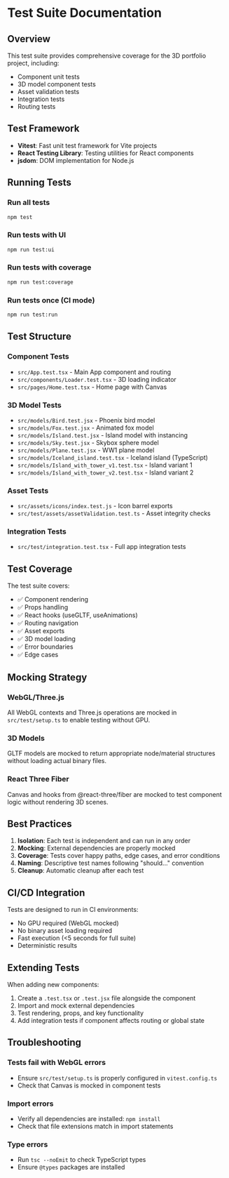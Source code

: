 # Test Suite Documentation

## Overview
This test suite provides comprehensive coverage for the 3D portfolio project, including:
- Component unit tests
- 3D model component tests
- Asset validation tests
- Integration tests
- Routing tests

## Test Framework
- **Vitest**: Fast unit test framework for Vite projects
- **React Testing Library**: Testing utilities for React components
- **jsdom**: DOM implementation for Node.js

## Running Tests

### Run all tests
```bash
npm test
```

### Run tests with UI
```bash
npm run test:ui
```

### Run tests with coverage
```bash
npm run test:coverage
```

### Run tests once (CI mode)
```bash
npm run test:run
```

## Test Structure

### Component Tests
- `src/App.test.tsx` - Main App component and routing
- `src/components/Loader.test.tsx` - 3D loading indicator
- `src/pages/Home.test.tsx` - Home page with Canvas

### 3D Model Tests
- `src/models/Bird.test.jsx` - Phoenix bird model
- `src/models/Fox.test.jsx` - Animated fox model
- `src/models/Island.test.jsx` - Island model with instancing
- `src/models/Sky.test.jsx` - Skybox sphere model
- `src/models/Plane.test.jsx` - WW1 plane model
- `src/models/Iceland_island.test.tsx` - Iceland island (TypeScript)
- `src/models/Island_with_tower_v1.test.tsx` - Island variant 1
- `src/models/Island_with_tower_v2.test.tsx` - Island variant 2

### Asset Tests
- `src/assets/icons/index.test.js` - Icon barrel exports
- `src/test/assets/assetValidation.test.ts` - Asset integrity checks

### Integration Tests
- `src/test/integration.test.tsx` - Full app integration tests

## Test Coverage

The test suite covers:
- ✅ Component rendering
- ✅ Props handling
- ✅ React hooks (useGLTF, useAnimations)
- ✅ Routing navigation
- ✅ Asset exports
- ✅ 3D model loading
- ✅ Error boundaries
- ✅ Edge cases

## Mocking Strategy

### WebGL/Three.js
All WebGL contexts and Three.js operations are mocked in `src/test/setup.ts` to enable testing without GPU.

### 3D Models
GLTF models are mocked to return appropriate node/material structures without loading actual binary files.

### React Three Fiber
Canvas and hooks from @react-three/fiber are mocked to test component logic without rendering 3D scenes.

## Best Practices

1. **Isolation**: Each test is independent and can run in any order
2. **Mocking**: External dependencies are properly mocked
3. **Coverage**: Tests cover happy paths, edge cases, and error conditions
4. **Naming**: Descriptive test names following "should..." convention
5. **Cleanup**: Automatic cleanup after each test

## CI/CD Integration

Tests are designed to run in CI environments:
- No GPU required (WebGL mocked)
- No binary asset loading required
- Fast execution (<5 seconds for full suite)
- Deterministic results

## Extending Tests

When adding new components:
1. Create a `.test.tsx` or `.test.jsx` file alongside the component
2. Import and mock external dependencies
3. Test rendering, props, and key functionality
4. Add integration tests if component affects routing or global state

## Troubleshooting

### Tests fail with WebGL errors
- Ensure `src/test/setup.ts` is properly configured in `vitest.config.ts`
- Check that Canvas is mocked in component tests

### Import errors
- Verify all dependencies are installed: `npm install`
- Check that file extensions match in import statements

### Type errors
- Run `tsc --noEmit` to check TypeScript types
- Ensure `@types` packages are installed